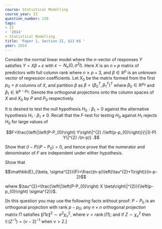 ```yaml
---
course: Statistical Modelling
course_year: II
question_number: 139
tags:
- II
- '2014'
- Statistical Modelling
title: 'Paper 1, Section II, $13 K$ '
year: 2014
---
```




Consider the normal linear model where the $n$-vector of responses $Y$ satisfies $Y=X \beta+\varepsilon$ with $\varepsilon \sim N_{n}\left(0, \sigma^{2} I\right)$. Here $X$ is an $n \times p$ matrix of predictors with full column rank where $n \geqslant p+3$, and $\beta \in \mathbb{R}^{p}$ is an unknown vector of regression coefficients. Let $X_{0}$ be the matrix formed from the first $p_{0}<p$ columns of $X$, and partition $\beta$ as $\beta=\left(\beta_{0}^{T}, \beta_{1}^{T}\right)^{T}$ where $\beta_{0} \in \mathbb{R}^{p_{0}}$ and $\beta_{1} \in \mathbb{R}^{p-p_{0}}$. Denote the orthogonal projections onto the column spaces of $X$ and $X_{0}$ by $P$ and $P_{0}$ respectively.

It is desired to test the null hypothesis $H_{0}: \beta_{1}=0$ against the alternative hypothesis $H_{1}: \beta_{1} \neq 0$. Recall that the $F$-test for testing $H_{0}$ against $H_{1}$ rejects $H_{0}$ for large values of

$$F=\frac{\left\|\left(P-P_{0}\right) Y\right\|^{2} /\left(p-p_{0}\right)}{\|(I-P) Y\|^{2} /(n-p)} .$$

Show that $(I-P)\left(P-P_{0}\right)=0$, and hence prove that the numerator and denominator of $F$ are independent under either hypothesis.

Show that

$$\mathbb{E}_{\beta, \sigma^{2}}(F)=\frac{(n-p)\left(\tau^{2}+1\right)}{n-p-2}$$

where $\tau^{2}=\frac{\left\|\left(P-P_{0}\right) X \beta\right\|^{2}}{\left(p-p_{0}\right) \sigma^{2}}$.

[In this question you may use the following facts without proof: $P-P_{0}$ is an orthogonal projection with rank $p-p_{0}$; any $n \times n$ orthogonal projection matrix $\Pi$ satisfies $\|\Pi \varepsilon\|^{2} \sim \sigma^{2} \chi_{\nu}^{2}$, where $\nu=\operatorname{rank}(\Pi) ;$ and if $Z \sim \chi_{\nu}^{2}$ then $\mathbb{E}\left(Z^{-1}\right)=(\nu-2)^{-1}$ when $\left.\nu>2 .\right]$